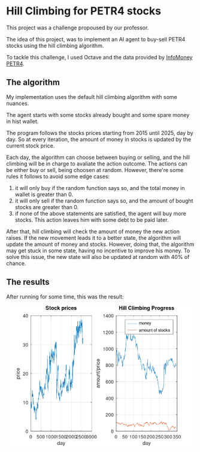 # Hill Climbing for PETR4 stocks

This project was a challenge propoused by our professor.

The idea of this project, was to implement an AI agent to buy-sell PETR4 stocks using the hill 
climbing algorithm.

To tackle this challenge, I used Octave and the data provided by [InfoMoney PETR4](https://www.infomoney.com.br/cotacoes/b3/acao/petrobras-petr4/historico/).

## The algorithm

My implementation uses the default hill climbing algorithm with some nuances. 

The agent starts with some stocks already bought and some spare money in hist wallet.

The program follows the stocks prices starting from 2015 until 2025, day by day. So at every iteration, 
the amount of money in stocks is updated by the current stock price.

Each day, the algorithm can choose between buying or selling, and the hill climbing will be in charge to 
avaliate the action outcome. The actions can be either buy or sell, being choosen at random. 
However, there're some rules it follows to avoid some edge cases:

1. it will only buy if the random function says so, and the total money in wallet is greater than 0.
2. it will only sell if the random function says so, and the amount of bought stocks are greater than 0.
3. if none of the above statements are satisfied, the agent will buy more stocks. This action leaves him with some debt to be paid later.

After that, hill climbing will check the amount of money the new action raises. If the new movement leads it to a better state,
the algorithm will update the amount of money and stocks. However, doing that, the algorithm may get stuck in some state, having no
incentive to improve his money. To solve this issue, the new state will also be updated at random with $40\%$ of chance.

## The results

After running for some time, this was the result:

![result chart](./plot.png)

